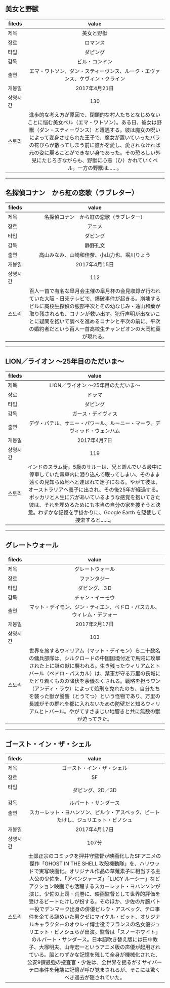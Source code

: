 ## 美女と野獣
| fileds        | value           |
| ------------- |:-------------:|
| 제목      |美女と野獣|
| 장르      | ロマンス      |
| 타입     | ダビング     |
| 감독 | ビル・コンドン      |
| 출연 | エマ・ワトソン、ダン・スティーヴンス、ルーク・エヴァンス、ケヴィン・クライン      |
| 개봉일 | 2017年4月21日     |
| 상영시간 | 130      |
| 스토리 | 進歩的な考え方が原因で、閉鎖的な村人たちとなじめないことに悩む美女ベル（エマ・ワトソン）。ある日、彼女は野獣（ダン・スティーヴンス）と遭遇する。彼は魔女の呪いによって変身させられた王子で、魔女が置いていったバラの花びらが散ってしまう前に誰かを愛し、愛されなければ元の姿に戻ることができない身であった。その恐ろしい外見にたじろぎながらも、野獣に心惹（ひ）かれていくベル。一方の野獣は……。      |

---
## 名探偵コナン　から紅の恋歌（ラブレター）

| fileds        | value         |
| ------------- |:-------------:|
| 제목         |名探偵コナン　から紅の恋歌（ラブレター）|
| 장르         | アニメ                |
| 타입     | ダビング     |
| 감독         |  静野孔文         |
| 출연         |  高山みなみ、山崎和佳奈、小山力也、堀川りょう             |
| 개봉일       |   2017年4月15日       |
| 상영시간     |   112              |
| 스토리       |  百人一首で有名な皐月会主催の皐月杯の会見収録が行われていた大阪・日売テレビで、爆破事件が起きる。崩壊するビルに高校生探偵の服部平次とその幼なじみ・遠山和葉が取り残されるも、コナンが救い出す。犯行声明が出ないことに疑問を抱いて調べを進めるコナンと平次の前に、平次の婚約者だという百人一首高校生チャンピオンの大岡紅葉が現れる。     |

---
## LION／ライオン ～25年目のただいま～
| fileds        | value         |
| ------------- |:-------------:|
| 제목         |LION／ライオン ～25年目のただいま～|
| 장르         |  ドラマ               |
| 타입     | ダビング     |
| 감독         |  ガース・デイヴィス               |
| 출연         |  デヴ・パテル、サニー・パワール、ルーニー・マーラ、デヴィッド・ウェンハム               |
| 개봉일       |  2017年4月7日            |
| 상영시간     |  119               |
| 스토리       |  インドのスラム街。5歳のサルーは、兄と遊んでいる最中に停車していた電車内に潜り込んで眠ってしまい、そのまま遠くの見知らぬ地へと運ばれて迷子になる。やがて彼は、オーストラリアへ養子に出され、その後25年が経過する。ポッカリと人生に穴があいているような感覚を抱いてきた彼は、それを埋めるためにも本当の自分の家を捜そうと決意。わずかな記憶を手掛かりに、Google Earth を駆使して捜索すると……。              |

---
## グレートウォール
| fileds        | value         |
| ------------- |:-------------:|
| 제목         |グレートウォール|
| 장르         | ファンタジー|
| 타입     | ダビング、３D     |
| 감독         | チャン・イーモウ|
| 출연         | マット・デイモン、ジン・ティエン、ペドロ・パスカル、ウィレム・デフォー|
| 개봉일       | 	2017年2月17日|
| 상영시간     | 103|
| 스토리       | 世界を旅するウィリアム（マット・デイモン）ら二十数名の傭兵部隊は、シルクロードの中国国境付近で馬賊に攻撃された上に謎の獣に襲われる。生き残ったウィリアムとトバール（ペドロ・パスカル）は、禁軍が守る万里の長城にたどり着くものの降伏を余儀なくされる。戦略を担うワン（アンディ・ラウ）によって処刑を免れたのち、自分たちを襲った獣が饕餮（とうてつ）という怪物であり、万里の長城がその群れを都に入れないための防壁だと知るウィリアムとトバール。やがてすさまじい地響きと共に無数の獣が迫ってきた。|

---
## ゴースト・イン・ザ・シェル
| fileds        | value         |
| ------------- |:-------------:|
| 제목         |ゴースト・イン・ザ・シェル|
| 장르         |SF|
| 타입     | ダビング、2D／3D|
| 감독         | ルパート・サンダース |
| 출연         |スカーレット・ヨハンソン、ピルウ・アスベック、ビートたけし、ジュリエット・ビノシュ|
| 개봉일       | 2017年4月17日|
| 상영시간     | 107分|
| 스토리       |士郎正宗のコミックを押井守監督が映画化したSFアニメの傑作「GHOST IN THE SHELL 攻殻機動隊」を、ハリウッドで実写映画化。オリジナル作品の草薙素子に相当する主人公の少佐を、「アベンジャーズ」「LUCY ルーシー」などアクション映画でも活躍するスカーレット・ヨハンソンが演じ、少佐の上司・荒巻に、映画監督として世界的評価を受けるビートたけしが扮する。そのほか、少佐の片腕バトー役でデンマーク出身の俳優ピルウ・アスベック、テロ事件を企てる謎めいた男クゼにマイケル・ピット、オリジナルキャラクターのオウレイ博士役でフランスの名女優ジュリエット・ビノシュらが出演。監督は「スノーホワイト」のルパート・サンダース。日本語吹き替え版には田中敦子、大塚明夫、山寺宏一というアニメ版の声優が起用されている。脳とわずかな記憶を残して全身が機械化された、公安9課最強の捜査官・少佐は、全世界を揺るがすサイバーテロ事件を発端に記憶が呼び覚まされるが、そこには驚くべき過去が隠されていた。|
